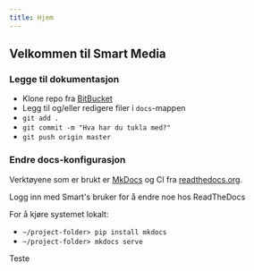 ```yaml
---
title: Hjem
---
```


## Velkommen til Smart Media

### Legge til dokumentasjon

* Klone repo fra [BitBucket](https://bitbucket.org/smartmediaas/readthedocs/)
* Legg til og/eller redigere filer i  `docs`-mappen
* `git add .`
* `git commit -m "Hva har du tukla med?"`
* `git push origin master`

### Endre docs-konfigurasjon

Verktøyene som er brukt er [MkDocs](https://www.mkdocs.org/) og CI fra [readthedocs.org](https://readthedocs.org).

Logg inn med Smart's bruker for å endre noe hos ReadTheDocs

For å kjøre systemet lokalt:

* `~/project-folder> pip install mkdocs`
* `~/project-folder> mkdocs serve`

Teste
<!--stackedit_data:
eyJoaXN0b3J5IjpbLTE4NDQyNjc2NzBdfQ==
-->